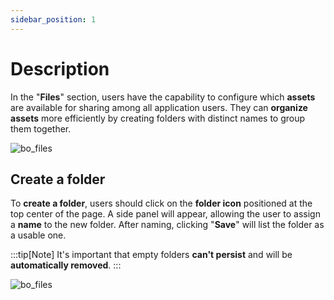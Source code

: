 ```yaml
---
sidebar_position: 1
---
```

# Description
In the "**Files**" section, users have the capability to configure which **assets** are available for sharing among all application users. They can **organize assets** more efficiently by creating folders with distinct names to group them together.

![bo_files](/img/bo_files.png)

## Create a folder
To **create a folder**, users should click on the **folder icon** positioned at the top center of the page. A side panel will appear, allowing the user to assign a **name** to the new folder. 
After naming, clicking "**Save**" will list the folder as a usable one. 

:::tip[Note]
It's important that empty folders **can't persist** and will be **automatically removed**.
:::

![bo_files](/img/bo_files2.png)